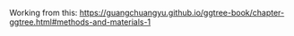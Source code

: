 Working from this: https://guangchuangyu.github.io/ggtree-book/chapter-ggtree.html#methods-and-materials-1